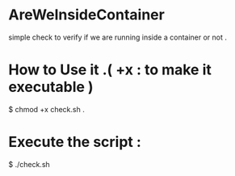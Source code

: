 # AreWeInsideContainer
simple check to verify if we are running inside a container or not .


# How to Use it .( +x : to make it executable )

$ chmod +x check.sh .


# Execute the script :
$ ./check.sh
